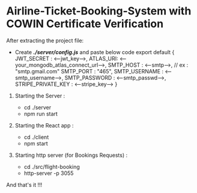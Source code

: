 # Airline-Ticket-Booking-System with COWIN Certificate Verification

After extracting the project file:

- Create **_./server/config.js_** and paste below code
    export default {
        JWT_SECRET : <--jwt_key-->,
        ATLAS_URI: <--your_mongodb_atlas_connect_url-->,
        SMTP_HOST : <--smtp-->, // ex : "smtp.gmail.com"
        SMTP_PORT : "465",
        SMTP_USERNAME : <--smtp_username-->,
        SMTP_PASSWORD : <--smtp_passwd-->,
        STRIPE_PRIVATE_KEY : <--stripe_key-->
    }

1. Starting the Server :
    - cd ./server
    - npm run start

2. Starting the React app :
    - cd ./client
    - npm start

3. Starting http server (for Bookings Requests) :
    - cd ./src/flight-booking
    - http-server -p 3055

And that's it !!!
